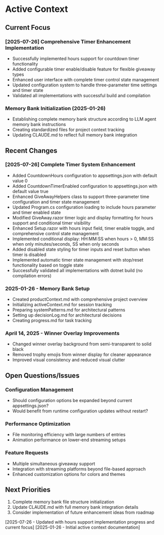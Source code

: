 # Active Context

## Current Focus

### [2025-07-26] Comprehensive Timer Enhancement Implementation
- Successfully implemented hours support for countdown timer functionality
- Added configurable timer enable/disable feature for flexible giveaway types
- Enhanced user interface with complete timer control state management
- Updated configuration system to handle three-parameter time settings and timer state
- Validated all implementations with successful build and compilation

### Memory Bank Initialization (2025-01-26)
- Establishing complete memory bank structure according to LLM agent memory bank instructions
- Creating standardized files for project context tracking
- Updating CLAUDE.md to reflect full memory bank integration

## Recent Changes

### [2025-07-26] Complete Timer System Enhancement
- Added CountdownHours configuration to appsettings.json with default value 0
- Added CountdownTimerEnabled configuration to appsettings.json with default value true
- Enhanced GiveAwayHelpers class to support three-parameter time configuration and timer state management
- Updated Program.cs configuration loading to include hours parameter and timer enabled state
- Modified GiveAway.razor timer logic and display formatting for hours support and conditional timer visibility
- Enhanced Setup.razor with hours input field, timer enable toggle, and comprehensive control state management
- Implemented conditional display: HH:MM:SS when hours > 0, MM:SS when only minutes/seconds, SS when only seconds
- Added disabled state styling for timer inputs and reset button when timer is disabled
- Implemented automatic timer state management with stop/reset functionality based on toggle state
- Successfully validated all implementations with dotnet build (no compilation errors)

### 2025-01-26 - Memory Bank Setup
- Created productContext.md with comprehensive project overview
- Initializing activeContext.md for session tracking
- Preparing systemPatterns.md for architectural patterns
- Setting up decisionLog.md for architectural decisions
- Creating progress.md for task tracking

### April 14, 2025 - Winner Overlay Improvements
- Changed winner overlay background from semi-transparent to solid black
- Removed trophy emojis from winner display for cleaner appearance
- Improved visual consistency and reduced visual clutter

## Open Questions/Issues

### Configuration Management
- Should configuration options be expanded beyond current appsettings.json?
- Would benefit from runtime configuration updates without restart?

### Performance Optimization
- File monitoring efficiency with large numbers of entries
- Animation performance on lower-end streaming setups

### Feature Requests
- Multiple simultaneous giveaway support
- Integration with streaming platforms beyond file-based approach
- Enhanced customization options for colors and themes

## Next Priorities

1. Complete memory bank file structure initialization
2. Update CLAUDE.md with full memory bank integration details
3. Consider implementation of future enhancement ideas from roadmap

[2025-07-26 - Updated with hours support implementation progress and current focus]
[2025-01-26 - Initial active context documentation]